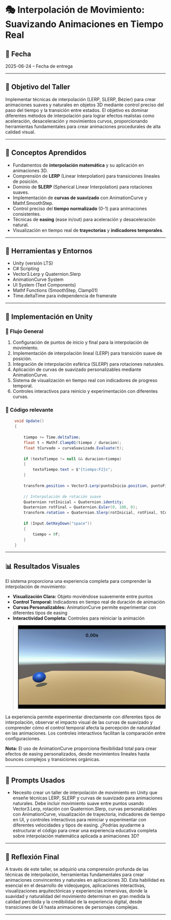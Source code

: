 # 🎭 Interpolación de Movimiento: Suavizando Animaciones en Tiempo Real

## 📅 Fecha
2025-06-24 – Fecha de entrega

---

## 🎯 Objetivo del Taller

Implementar técnicas de interpolación (LERP, SLERP, Bézier) para crear animaciones suaves y naturales en objetos 3D mediante control preciso del paso del tiempo y la transición entre estados. El objetivo es dominar diferentes métodos de interpolación para lograr efectos realistas como aceleración, desaceleración y movimientos curvos, proporcionando herramientas fundamentales para crear animaciones procedurales de alta calidad visual.

---

## 🧠 Conceptos Aprendidos

- Fundamentos de **interpolación matemática** y su aplicación en animaciones 3D.
- Comprensión de **LERP** (Linear Interpolation) para transiciones lineales de posición.
- Dominio de **SLERP** (Spherical Linear Interpolation) para rotaciones suaves.
- Implementación de **curvas de suavizado** con AnimationCurve y Mathf.SmoothStep.
- Control preciso del **tiempo normalizado** (0-1) para animaciones consistentes.
- Técnicas de **easing** (ease in/out) para aceleración y desaceleración natural.
- Visualización en tiempo real de **trayectorias** y **indicadores temporales**.

---

## 🔧 Herramientas y Entornos

- Unity (versión LTS)
- C# Scripting
- Vector3.Lerp y Quaternion.Slerp
- AnimationCurve System
- UI System (Text Components)
- Mathf Functions (SmoothStep, Clamp01)
- Time.deltaTime para independencia de framerate

---

## 🧪 Implementación en Unity

### 🔹 Flujo General
1. Configuración de puntos de inicio y final para la interpolación de movimiento.
2. Implementación de interpolación lineal (LERP) para transición suave de posición.
3. Integración de interpolación esférica (SLERP) para rotaciones naturales.
4. Aplicación de curvas de suavizado personalizables mediante AnimationCurve.
5. Sistema de visualización en tiempo real con indicadores de progreso temporal.
6. Controles interactivos para reinicio y experimentación con diferentes curvas.

### 🔹 Código relevante

```csharp
    void Update()
    {
        
        tiempo += Time.deltaTime;
        float t = Mathf.Clamp01(tiempo / duracion);
        float tCurvado = curvaSuavizado.Evaluate(t);

        if (textoTiempo != null && duracion>tiempo)
        {
            textoTiempo.text = $"{tiempo:F2}s";
        }

        transform.position = Vector3.Lerp(puntoInicio.position, puntoFinal.position, tCurvado);

        // Interpolación de rotación suave
        Quaternion rotInicial = Quaternion.identity;
        Quaternion rotFinal = Quaternion.Euler(0, 180, 0);
        transform.rotation = Quaternion.Slerp(rotInicial, rotFinal, tCurvado);

        if (Input.GetKeyDown("space"))
        {
            tiempo = 0f;
        }
    }
```

---

## 📊 Resultados Visuales

El sistema proporciona una experiencia completa para comprender la interpolación de movimiento:
- **Visualización Clara:** Objeto moviéndose suavemente entre puntos
- **Control Temporal:** Indicadores en tiempo real de duración de animación
- **Curvas Personalizables:** AnimationCurve permite experimentar con diferentes tipos de easing
- **Interactividad Completa:** Controles para reiniciar la animación

> ![Muestra del funcionamiento en Unity](https://github.com/Jul1014/Compuvisual-General/blob/master/2025-06-24-Taller21_Interpolacion_Movimiento/Unity/GifInterpolacionMov.gif)

La experiencia permite experimentar directamente con diferentes tipos de interpolación, observar el impacto visual de las curvas de suavizado y comprender cómo el control temporal afecta la percepción de naturalidad en las animaciones. Los controles interactivos facilitan la comparación entre configuraciones.

**Nota:** El uso de AnimationCurve proporciona flexibilidad total para crear efectos de easing personalizados, desde movimientos lineales hasta bounces complejos y transiciones orgánicas.

---

## 🧩 Prompts Usados

- Necesito crear un taller de interpolación de movimiento en Unity que enseñe técnicas LERP, SLERP y curvas de suavizado para animaciones naturales. Debe incluir movimiento suave entre puntos usando Vector3.Lerp, rotación con Quaternion.Slerp, curvas personalizables con AnimationCurve, visualización de trayectoria, indicadores de tiempo en UI, y controles interactivos para reiniciar y experimentar con diferentes velocidades y tipos de easing. ¿Podrías ayudarme a estructurar el código para crear una experiencia educativa completa sobre interpolación matemática aplicada a animaciones 3D?

---

## 💬 Reflexión Final

A través de este taller, se adquirió una comprensión profunda de las técnicas de interpolación, herramientas fundamentales para crear animaciones convincentes y naturales en aplicaciones 3D. Esta habilidad es esencial en el desarrollo de videojuegos, aplicaciones interactivas, visualizaciones arquitectónicas y experiencias inmersivas, donde la suavidad y naturalidad del movimiento determinan en gran medida la calidad percibida y la credibilidad de la experiencia digital, desde transiciones de UI hasta animaciones de personajes complejas.

---